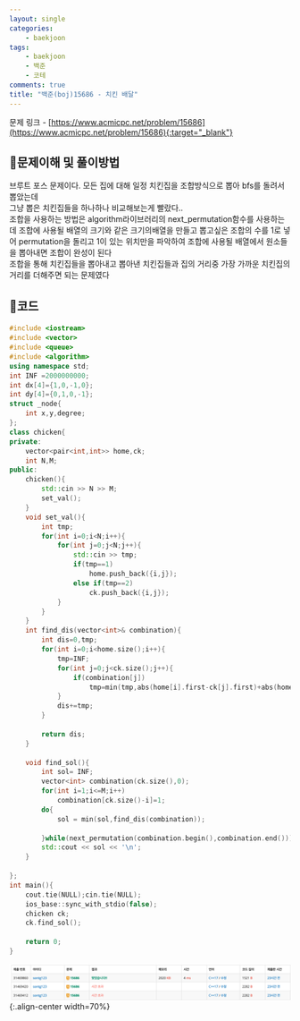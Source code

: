 ```yaml
---
layout: single
categories:
    - baekjoon
tags:
    - baekjoon
    - 백준
    - 코테
comments: true
title: "백준(boj)15686 - 치킨 배달"
---
```



문제 링크 - [https://www.acmicpc.net/problem/15686](https://www.acmicpc.net/problem/15686){:target="_blank"}

## 👀문제이해 및 풀이방법
브루트 포스 문제이다. 모든 집에 대해 일정 치킨집을 조합방식으로 뽑아 bfs를 돌려서 뽑았는데<br>
그냥 뽑은 치킨집들을 하나하나 비교해보는게 빨랐다.. <br>
조합을 사용하는 방법은 algorithm라이브러리의 next_permutation함수를 사용하는데 조합에 사용될 배열의 크기와 같은 크기의배열을 만들고 뽑고싶은 조합의 수를 1로 넣어 permutation을 돌리고 1이 있는 위치만을 파악하여 조합에 사용될 배열에서 원소들을 뽑아내면 조합이 완성이 된다<br>
조합을 통해 치킨집들을 뽑아내고 뽑아낸 치킨집들과 집의 거리중 가장 가까운 치킨집의 거리를 더해주면 되는 문제였다<br>

  
## 📝코드
  
```cpp
#include <iostream>
#include <vector>
#include <queue>
#include <algorithm>
using namespace std;
int INF =2000000000;
int dx[4]={1,0,-1,0};
int dy[4]={0,1,0,-1};
struct _node{
    int x,y,degree;
};
class chicken{
private:
    vector<pair<int,int>> home,ck;
    int N,M;
public:
    chicken(){
        std::cin >> N >> M;
        set_val();
    }
    void set_val(){
        int tmp;
        for(int i=0;i<N;i++){
            for(int j=0;j<N;j++){
                std::cin >> tmp;
                if(tmp==1)
                    home.push_back({i,j});
                else if(tmp==2)
                    ck.push_back({i,j});
            }
        }
    }
    int find_dis(vector<int>& combination){
        int dis=0,tmp;
        for(int i=0;i<home.size();i++){
            tmp=INF;
            for(int j=0;j<ck.size();j++){
                if(combination[j])
                    tmp=min(tmp,abs(home[i].first-ck[j].first)+abs(home[i].second-ck[j].second));
            }
            dis+=tmp;
        }
        
        return dis;
    }

    void find_sol(){
        int sol= INF;
        vector<int> combination(ck.size(),0);
        for(int i=1;i<=M;i++)
            combination[ck.size()-i]=1;
        do{
            sol = min(sol,find_dis(combination));
        
        }while(next_permutation(combination.begin(),combination.end()));
        std::cout << sol << '\n';
    }

};
int main(){
    cout.tie(NULL);cin.tie(NULL);
    ios_base::sync_with_stdio(false);
    chicken ck;
    ck.find_sol();

    return 0;
}
```

![image](/assets/images/baekjoon/15686_1.png){:.align-center width=70%}  <br>